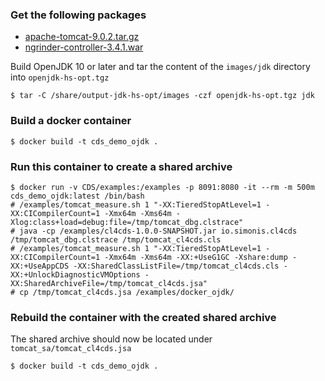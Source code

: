 ### Get the following packages

* [apache-tomcat-9.0.2.tar.gz](https://archive.apache.org/dist/tomcat/tomcat-9/v9.0.2/bin/apache-tomcat-9.0.2.tar.gz)
* [ngrinder-controller-3.4.1.war](https://github.com/naver/ngrinder/releases/download/ngrinder-3.4.1-20170131/ngrinder-controller-3.4.1.war)

Build OpenJDK 10 or later and tar the content of the `images/jdk` directory into `openjdk-hs-opt.tgz`

``` shell
$ tar -C /share/output-jdk-hs-opt/images -czf openjdk-hs-opt.tgz jdk
```

### Build a docker container

``` shell
$ docker build -t cds_demo_ojdk .
```

### Run this container to create a shared archive

```
$ docker run -v CDS/examples:/examples -p 8091:8080 -it --rm -m 500m cds_demo_ojdk:latest /bin/bash
# /examples/tomcat_measure.sh 1 "-XX:TieredStopAtLevel=1 -XX:CICompilerCount=1 -Xmx64m -Xms64m -Xlog:class+load=debug:file=/tmp/tomcat_dbg.clstrace"
# java -cp /examples/cl4cds-1.0.0-SNAPSHOT.jar io.simonis.cl4cds /tmp/tomcat_dbg.clstrace /tmp/tomcat_cl4cds.cls
# /examples/tomcat_measure.sh 1 "-XX:TieredStopAtLevel=1 -XX:CICompilerCount=1 -Xmx64m -Xms64m -XX:+UseG1GC -Xshare:dump -XX:+UseAppCDS -XX:SharedClassListFile=/tmp/tomcat_cl4cds.cls -XX:+UnlockDiagnosticVMOptions -XX:SharedArchiveFile=/tmp/tomcat_cl4cds.jsa"
# cp /tmp/tomcat_cl4cds.jsa /examples/docker_ojdk/
```

### Rebuild the container with the created shared archive

The shared archive should now be located under `tomcat_sa/tomcat_cl4cds.jsa`

```
$ docker build -t cds_demo_ojdk .
```
